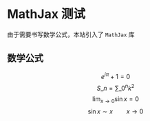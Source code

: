# MathJax 测试  

由于需要书写数学公式，本站引入了 `MathJax` 库  

## 数学公式  
$$ e^{i\pi} + 1 = 0 $$
$$ S\_n = \sum\_{0}^{n} k^2 $$
$$ \lim_{x\to 0} \sin x = 0 $$
$$ \sin x \sim x \qquad x\to 0 $$
